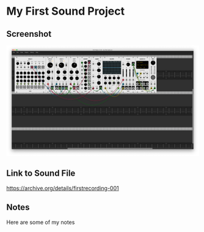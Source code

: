 # My First Sound Project

## Screenshot

![Screenshot of VCV Rack Patch](screenshot.png)

## Link to Sound File

https://archive.org/details/firstrecording-001

## Notes

Here are some of my notes
